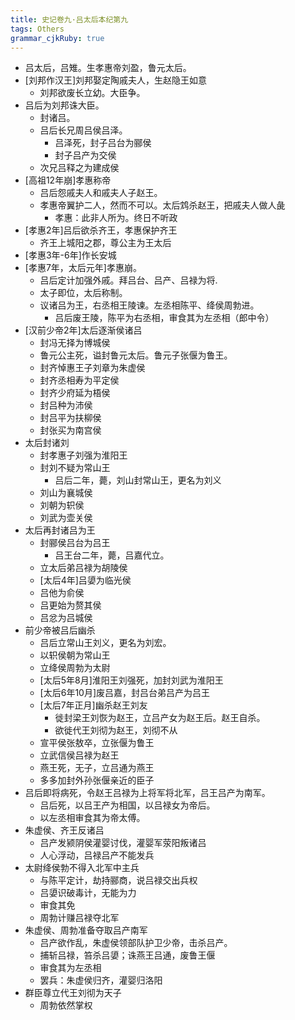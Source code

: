 ```yaml
---
title: 史记卷九·吕太后本纪第九
tags: Others
grammar_cjkRuby: true
---
```

* 吕太后，吕雉。生孝惠帝刘盈，鲁元太后。
* [刘邦作汉王]刘邦娶定陶戚夫人，生赵隐王如意
    * 刘邦欲废长立幼。大臣争。
* 吕后为刘邦诛大臣。
    * 封诸吕。
    * 吕后长兄周吕侯吕泽。
        * 吕泽死，封子吕台为郦侯
        * 封子吕产为交侯
    * 次兄吕释之为建成侯
* [高祖12年崩]孝惠称帝
    * 吕后怨戚夫人和戚夫人子赵王。
    * 孝惠帝翼护二人，然而不可以。太后鸩杀赵王，把戚夫人做人彘
        * 孝惠：此非人所为。终日不听政
* [孝惠2年]吕后欲杀齐王，孝惠保护齐王
    * 齐王上城阳之郡，尊公主为王太后
* [孝惠3年-6年]作长安城
* [孝惠7年，太后元年]孝惠崩。
    * 吕后定计加强外戚。拜吕台、吕产、吕禄为将.
    * 太子即位，太后称制。
    * 议诸吕为王，右丞相王陵谏。左丞相陈平、绛侯周勃进。
        * 吕后废王陵，陈平为右丞相，审食其为左丞相（郎中令）
* [汉前少帝2年]太后逐渐侯诸吕
    * 封冯无择为博城侯
    * 鲁元公主死，谥封鲁元太后。鲁元子张偃为鲁王。
    * 封齐悼惠王子刘章为朱虚侯
    * 封齐丞相寿为平定侯
    * 封齐少府延为梧侯
    * 封吕种为沛侯
    * 封吕平为扶柳侯
    * 封张买为南宫侯
* 太后封诸刘
    * 封孝惠子刘强为淮阳王
    * 封刘不疑为常山王
        * 吕后二年，薨，刘山封常山王，更名为刘义
    * 刘山为襄城侯
    * 刘朝为轵侯
    * 刘武为壶关侯
* 太后再封诸吕为王
    * 封郦侯吕台为吕王
        * 吕王台二年，薨，吕嘉代立。
    * 立太后弟吕禄为胡陵侯
    * [太后4年]吕嬃为临光侯
    * 吕他为俞侯
    * 吕更始为赘其侯
    * 吕忿为吕城侯
* 前少帝被吕后幽杀
    * 吕后立常山王刘义，更名为刘宏。
    * 以轵侯朝为常山王
    * 立绛侯周勃为太尉
    * [太后5年8月]淮阳王刘强死，加封刘武为淮阳王
    * [太后6年10月]废吕嘉，封吕台弟吕产为吕王
    * [太后7年正月]幽杀赵王刘友
        * 徙封梁王刘恢为赵王，立吕产女为赵王后。赵王自杀。
        * 欲徙代王刘彻为赵王，刘彻不从
    * 宣平侯张敖卒，立张偃为鲁王
    * 立武信侯吕禄为赵王
    * 燕王死，无子，立吕通为燕王
    * 多多加封外孙张偃亲近的臣子
* 吕后即将病死，令赵王吕禄为上将军将北军，吕王吕产为南军。
    * 吕后死，以吕王产为相国，以吕禄女为帝后。
    * 以左丞相审食其为帝太傅。
* 朱虚侯、齐王反诸吕
    * 吕产发颍阴侯灌婴讨伐，灌婴军荥阳叛诸吕
    * 人心浮动，吕禄吕产不能发兵
* 太尉绛侯勃不得入北军中主兵
    * 与陈平定计，劫持郦商，说吕禄交出兵权
    * 吕嬃识破毒计，无能为力
    * 审食其免
    * 周勃计赚吕禄夺北军
* 朱虚侯、周勃准备夺取吕产南军
    * 吕产欲作乱，朱虚侯领部队护卫少帝，击杀吕产。
    * 捕斩吕禄，笞杀吕嬃；诛燕王吕通，废鲁王偃
    * 审食其为左丞相
    * 罢兵：朱虚侯归齐，灌婴归洛阳
* 群臣尊立代王刘彻为天子
    * 周勃依然掌权